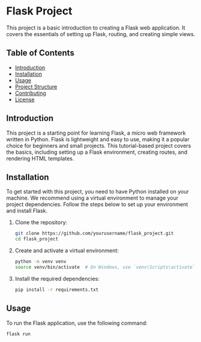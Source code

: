 # Flask Project

This project is a basic introduction to creating a Flask web application. It covers the essentials of setting up Flask, routing, and creating simple views.

## Table of Contents
- [Introduction](#introduction)
- [Installation](#installation)
- [Usage](#usage)
- [Project Structure](#project-structure)
- [Contributing](#contributing)
- [License](#license)

## Introduction

This project is a starting point for learning Flask, a micro web framework written in Python. Flask is lightweight and easy to use, making it a popular choice for beginners and small projects. This tutorial-based project covers the basics, including setting up a Flask environment, creating routes, and rendering HTML templates.

## Installation

To get started with this project, you need to have Python installed on your machine. We recommend using a virtual environment to manage your project dependencies. Follow the steps below to set up your environment and install Flask.

1. Clone the repository:
    ```bash
    git clone https://github.com/yourusername/flask_project.git
    cd flask_project
    ```

2. Create and activate a virtual environment:
    ```bash
    python -m venv venv
    source venv/bin/activate  # On Windows, use `venv\Scripts\activate`
    ```

3. Install the required dependencies:
    ```bash
    pip install -r requirements.txt
    ```

## Usage

To run the Flask application, use the following command:
```bash
flask run
